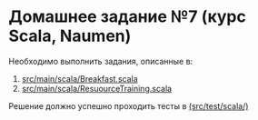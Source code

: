 # Домашнее задание №7 (курс Scala, Naumen)

Необходимо выполнить задания, описанные в:
1. <a href='https://github.com/naumen-student/-naumen.scala.course.2024.autumn/tree/master/homeworks/homework_7/src/main/scala'>src/main/scala/Breakfast.scala</a>
2. <a href='https://github.com/naumen-student/-naumen.scala.course.2024.autumn/tree/master/homeworks/homework_7/src/main/scala'>src/main/scala/ResuourceTraining.scala</a>

Решение должно успешно проходить тесты в <a href='https://github.com/naumen-student/-naumen.scala.course.2024.autumn/tree/master/homeworks/homework_7/src/test/scala'>(src/test/scala/)</a> 

